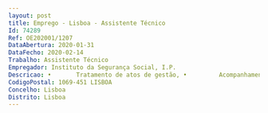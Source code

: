 ```yaml
--- 
layout: post
title: Emprego - Lisboa - Assistente Técnico
Id: 74289
Ref: OE202001/1207
DataAbertura: 2020-01-31
DataFecho: 2020-02-14
Trabalho: Assistente Técnico
Empregador: Instituto da Segurança Social, I.P.
Descricao: •       Tratamento de atos de gestão, •         Acompanhamento de processos de microfilmagem e processos de digitalização •         Registo e resposta a pedidos de informação em microfilme e em digital •         Introdução de dados em bases de dados •         Controlo de qualidade, visualização de imagens em microfilme e em digital.
CodigoPostal: 1069-451 LISBOA
Concelho: Lisboa
Distrito: Lisboa
--- 
```

